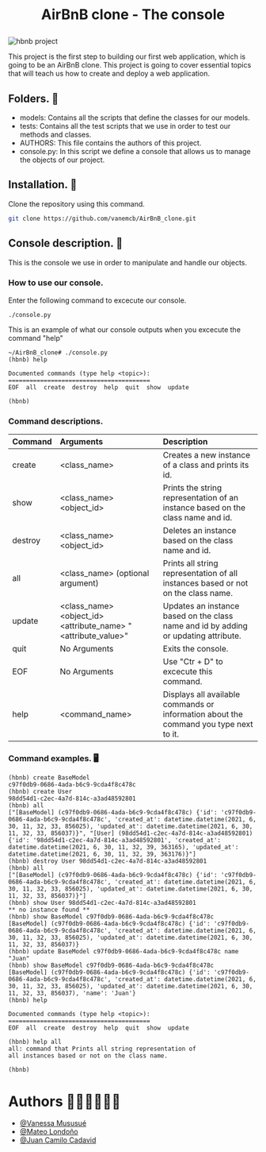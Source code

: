 # <p align="center"> AirBnB clone - The console <p>
<img src="https://i.ibb.co/R6g7P2W/65f4a1dd9c51265f49d0.png" alt="hbnb project">

This project is the first step to building our first web application, which is going to be an AirBnB clone. This project is going to cover essential topics that will teach us how to create and deploy a web application.

## Folders. 📂

 - models: Contains all the scripts that define the classes for our models.
 - tests: Contains all the test scripts that we use in order to test our methods and classes.
 - AUTHORS: This file contains the authors of this project.
 - console.py: In this script we define a console that allows us to manage the objects of our project.

## Installation. 🧰

Clone the repository using this command.

```bash
git clone https://github.com/vanemcb/AirBnB_clone.git
```

## Console description. 📜

This is the console we use in order to manipulate and handle our objects.

### How to use our console.

Enter the following command to excecute our console.

```
./console.py
```
This is an example of what our console outputs when you excecute the command "help"
```
~/AirBnB_clone# ./console.py
(hbnb) help

Documented commands (type help <topic>):
========================================
EOF  all  create  destroy  help  quit  show  update

(hbnb)
```

### Command descriptions.

| Command     | Arguments   | Description   |
| :---        | :---        | :---          |
| create      | <class_name> | Creates a new instance of a class and prints its id.|
| show        | <class_name> <object_id> | Prints the string representation of an instance based on the class name and id.|
| destroy     | <class_name> <object_id>     | Deletes an instance based on the class name and id. |
| all         | <class_name> (optional argument)       | Prints all string representation of all instances based or not on the class name. |
| update      | <class_name> <object_id> <attribute_name> "<attribute_value>"       | Updates an instance based on the class name and id by adding or updating attribute.   |
| quit        | No Arguments        | Exits the console.      |
| EOF         | No Arguments       | Use "Ctr + D" to excecute this command.   |
| help        | <command_name>        | Displays all available commands or information about the command you type next to it.|

### Command examples. 🖥️

```
(hbnb) create BaseModel
c97f0db9-0686-4ada-b6c9-9cda4f8c478c
(hbnb) create User
98dd54d1-c2ec-4a7d-814c-a3ad48592801
(hbnb) all
["[BaseModel] (c97f0db9-0686-4ada-b6c9-9cda4f8c478c) {'id': 'c97f0db9-0686-4ada-b6c9-9cda4f8c478c', 'created_at': datetime.datetime(2021, 6, 30, 11, 32, 33, 856025), 'updated_at': datetime.datetime(2021, 6, 30, 11, 32, 33, 856037)}", "[User] (98dd54d1-c2ec-4a7d-814c-a3ad48592801) {'id': '98dd54d1-c2ec-4a7d-814c-a3ad48592801', 'created_at': datetime.datetime(2021, 6, 30, 11, 32, 39, 363165), 'updated_at': datetime.datetime(2021, 6, 30, 11, 32, 39, 363176)}"]
(hbnb) destroy User 98dd54d1-c2ec-4a7d-814c-a3ad48592801
(hbnb) all
["[BaseModel] (c97f0db9-0686-4ada-b6c9-9cda4f8c478c) {'id': 'c97f0db9-0686-4ada-b6c9-9cda4f8c478c', 'created_at': datetime.datetime(2021, 6, 30, 11, 32, 33, 856025), 'updated_at': datetime.datetime(2021, 6, 30, 11, 32, 33, 856037)}"]
(hbnb) show User 98dd54d1-c2ec-4a7d-814c-a3ad48592801
** no instance found **
(hbnb) show BaseModel c97f0db9-0686-4ada-b6c9-9cda4f8c478c
[BaseModel] (c97f0db9-0686-4ada-b6c9-9cda4f8c478c) {'id': 'c97f0db9-0686-4ada-b6c9-9cda4f8c478c', 'created_at': datetime.datetime(2021, 6, 30, 11, 32, 33, 856025), 'updated_at': datetime.datetime(2021, 6, 30, 11, 32, 33, 856037)}
(hbnb) update BaseModel c97f0db9-0686-4ada-b6c9-9cda4f8c478c name "Juan"
(hbnb) show BaseModel c97f0db9-0686-4ada-b6c9-9cda4f8c478c
[BaseModel] (c97f0db9-0686-4ada-b6c9-9cda4f8c478c) {'id': 'c97f0db9-0686-4ada-b6c9-9cda4f8c478c', 'created_at': datetime.datetime(2021, 6, 30, 11, 32, 33, 856025), 'updated_at': datetime.datetime(2021, 6, 30, 11, 32, 33, 856037), 'name': 'Juan'}
(hbnb) help

Documented commands (type help <topic>):
========================================
EOF  all  create  destroy  help  quit  show  update

(hbnb) help all
all: command that Prints all string representation of
all instances based or not on the class name.

(hbnb)
```

# Authors 👩‍💻👨‍💻👨‍💻

- [@Vanessa Mususué](https://github.com/vanemcb)
- [@Mateo Londoño](https://github.com/Matteo-lu)
- [@Juan Camilo Cadavid](https://github.com/Juansu01)
